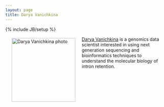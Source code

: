 ```yaml
---
layout: page
title: Darya Vanichkina
---
```

{% include JB/setup %}

<img src="https://cloud.githubusercontent.com/assets/16146466/11582632/2de0c19a-9aa5-11e5-8612-8e9bb4a46c82.jpg" alt="Darya Vanichkina photo" height="200" width="200" align="left" style="margin: 5px 20px">


[Darya Vanichkina](http://daryavanichkina.com) is a genomics data scientist interested in using next generation sequencing and bioinformatics techniques to understand the molecular biology of intron retention.
